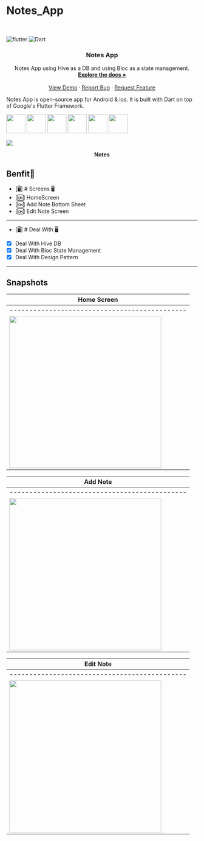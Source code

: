 # Notes_App


<br />

![flutter](https://img.shields.io/badge/Flutter-Framework-green?logo=flutter)
![Dart](https://img.shields.io/badge/Dart-Language-blue?logo=dart)


<h3 align="center">Notes App</h3>

  <p align="center">
    Notes App using Hive as a DB and using Bloc as a state management.
    <br />
    <a href="https://github.com/mostafahassan8799/Notes_App"><strong>Explore the docs »</strong></a>
    <br />
    <br />
    <a href="https://github.com/mostafahassan8799/Notes_App">View Demo</a>
    ·
    <a href="https://github.com/mostafahassan8799/Notes_App">Report Bug</a>
    ·
    <a href="https://github.com/mostafahassan8799/Notes_App">Request Feature</a>
  </p>
</div>



Notes App is open-source  app for Android & ios. It is built with Dart on top of Google's Flutter Framework.

<img height="50" src="https://user-images.githubusercontent.com/25181517/192108895-20dc3343-43e3-4a54-a90e-13a4abbc57b9.png"> <img height="50" src="https://user-images.githubusercontent.com/25181517/117269608-b7dcfb80-ae58-11eb-8e66-6cc8753553f0.png"> <img height="50" src="https://user-images.githubusercontent.com/25181517/121406611-a8246b80-c95e-11eb-9b11-b771486377f6.png"> <img height="50" src="https://user-images.githubusercontent.com/25181517/186884150-05e9ff6d-340e-4802-9533-2c3f02363ee3.png"> <img height="50" src="https://user-images.githubusercontent.com/25181517/186884152-ae609cca-8cf1-4175-8d60-1ce1fa078ca2.png"> <img height="50" src="https://user-images.githubusercontent.com/25181517/186884153-99edc188-e4aa-4c84-91b0-e2df260ebc33.png">




<p><img src="lib/snapshot/home.jpg" /></p>
<p align="center"><b>Notes</b></p>





## Benfit👻
- [🖥] # Screens 🖥
- [🆗] HomeScreen
- [🆗] Add Note Bottom Sheet 
- [🆗] Edit Note Screen
--------------------------------
- [🖥] # Deal With 🖥
- [x] Deal With Hive DB
- [x] Deal With Bloc State Management
- [x] Deal With Design Pattern 

------------------------------



## Snapshots


| Home Screen| 
|---------------------------------------------|
|---------------------------------------------|
|<img src="lib/snapshot/home.jpg" width="400">


| Add Note|           
|---------------------------------------------|
|---------------------------------------------|
| <img src="lib/snapshot/add_note.jpg" width="400"> 


|Edit Note| 
|---------------------------------------------|
|---------------------------------------------|
| <img src="lib/snapshot/edit_note.jpg" width="400">




